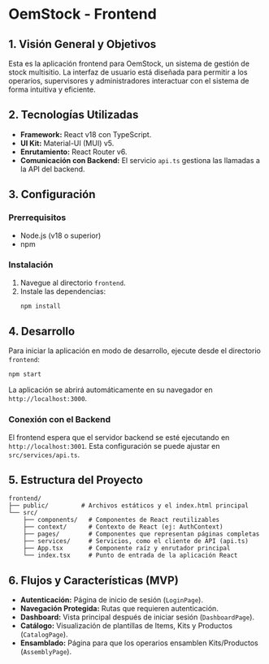# OemStock - Frontend

## 1. Visión General y Objetivos
Esta es la aplicación frontend para OemStock, un sistema de gestión de stock multisitio. La interfaz de usuario está diseñada para permitir a los operarios, supervisores y administradores interactuar con el sistema de forma intuitiva y eficiente.

## 2. Tecnologías Utilizadas
- **Framework:** React v18 con TypeScript.
- **UI Kit:** Material-UI (MUI) v5.
- **Enrutamiento:** React Router v6.
- **Comunicación con Backend:** El servicio `api.ts` gestiona las llamadas a la API del backend.

## 3. Configuración

### Prerrequisitos
- Node.js (v18 o superior)
- npm

### Instalación
1. Navegue al directorio `frontend`.
2. Instale las dependencias:
   ```bash
   npm install
   ```

## 4. Desarrollo
Para iniciar la aplicación en modo de desarrollo, ejecute desde el directorio `frontend`:
```bash
npm start
```
La aplicación se abrirá automáticamente en su navegador en `http://localhost:3000`.

### Conexión con el Backend
El frontend espera que el servidor backend se esté ejecutando en `http://localhost:3001`. Esta configuración se puede ajustar en `src/services/api.ts`.

## 5. Estructura del Proyecto
```
frontend/
├── public/         # Archivos estáticos y el index.html principal
└── src/
    ├── components/   # Componentes de React reutilizables
    ├── context/      # Contexto de React (ej: AuthContext)
    ├── pages/        # Componentes que representan páginas completas
    ├── services/     # Servicios, como el cliente de API (api.ts)
    ├── App.tsx       # Componente raíz y enrutador principal
    └── index.tsx     # Punto de entrada de la aplicación React
```

## 6. Flujos y Características (MVP)
- **Autenticación:** Página de inicio de sesión (`LoginPage`).
- **Navegación Protegida:** Rutas que requieren autenticación.
- **Dashboard:** Vista principal después de iniciar sesión (`DashboardPage`).
- **Catálogo:** Visualización de plantillas de Items, Kits y Productos (`CatalogPage`).
- **Ensamblado:** Página para que los operarios ensamblen Kits/Productos (`AssemblyPage`).